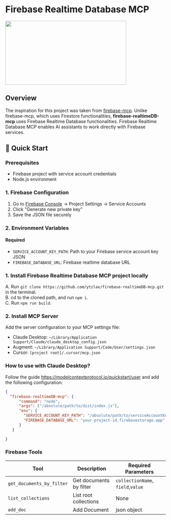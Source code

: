 # Firebase Realtime Database MCP
<a href="https://glama.ai/mcp/servers/@ytzlax/firebase-realtimeDB-mcp">
  <img width="380" height="200" src="https://glama.ai/mcp/servers/@ytzlax/firebase-realtimeDB-mcp/badge" />
</a>  

## Overview

The inspiration for this project was taken from [firebase-mcp](https://github.com/gannonh/firebase-mcp). Unlike firebase-mcp, which uses Firestore functionalities, **firebase-realtimeDB-mcp** uses Firebase Realtime Database functionalities.
Firebase Realtime Database MCP enables AI assistants to work directly with Firebase services.

## 🚀 Quick Start

### Prerequisites

* Firebase project with service account credentials
* Node.js environment

### 1\. Firebase Configuration

1. Go to [Firebase Console](https://console.firebase.google.com) → Project Settings → Service Accounts
2. Click "Generate new private key"
3. Save the JSON file securely

### 2\. Environment Variables

#### Required

* `SERVICE_ACCOUNT_KEY_PATH`: Path to your Firebase service account key JSON
* `FIREBASE_DATABASE_URL`: Firebase realtime database URL 

### 1. Install Firebase Realtime Database MCP project locally

A. Run ```git clone https://github.com/ytzlax/firebase-realtimeDB-mcp.git``` in the terminal.  
B. cd to the cloned path, and run ```npm i```.  
C. Run ```npm run build```.

### 2. Install MCP Server

Add the server configuration to your MCP settings file:

* Claude Desktop: `~/Library/Application Support/Claude/claude_desktop_config.json`
* Augment: `~/Library/Application Support/Code/User/settings.json`
* Cursor: `[project root]/.cursor/mcp.json`

### How to use with Claude Desktop?

Follow the guide https://modelcontextprotocol.io/quickstart/user and add the following configuration:

``` json
{
  "firebase-realtimeDB-mcp": {
      "command": "node",
      "args": ["/absolute/path/to/dist/index.js"],
      "env": {
        "SERVICE_ACCOUNT_KEY_PATH": "/absolute/path/to/serviceAccountKey.json",
        "FIREBASE_DATABASE_URL": "your-project-id.firebasestorage.app"
      }
   }

}
```

### Firebase Tools

| Tool | Description | Required Parameters |
| ---- | ----------- | ------------------- |
| `get_documents_by_filter` | Get documents by filter | `collectionName`, `field`,`value` |
| `list_collections` | List root collections | None |
| `add_doc` | Add Document | json object
